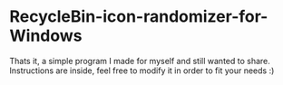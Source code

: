 # RecycleBin-icon-randomizer-for-Windows
Thats it, a simple program I made for myself and still wanted to share. Instructions are inside, feel free to modify it in order to fit your needs :)
